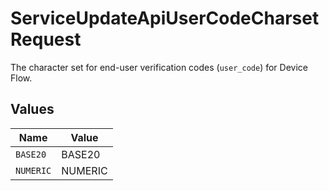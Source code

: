# ServiceUpdateApiUserCodeCharsetRequest

The character set for end-user verification codes (`user_code`) for Device Flow.



## Values

| Name      | Value     |
| --------- | --------- |
| `BASE20`  | BASE20    |
| `NUMERIC` | NUMERIC   |